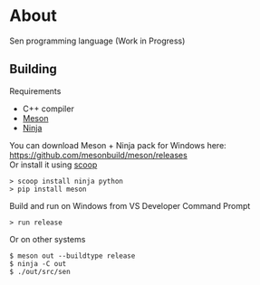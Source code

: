 # About

Sen programming language (Work in Progress)

## Building

Requirements

- C++ compiler
- [Meson](https://mesonbuild.com/)
- [Ninja](https://ninja-build.org/)

You can download Meson + Ninja pack for Windows here: https://github.com/mesonbuild/meson/releases  
Or install it using [scoop](https://scoop.sh/)

```
> scoop install ninja python
> pip install meson
```

Build and run on Windows from VS Developer Command Prompt

```
> run release
```

Or on other systems

```
$ meson out --buildtype release
$ ninja -C out
$ ./out/src/sen
```
